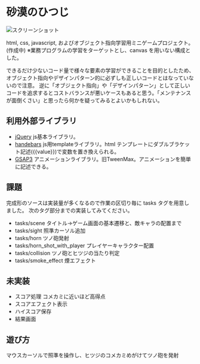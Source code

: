# 砂漠のひつじ

![スクリーンショット](https://github.com/kaku3/the-sheep-in-the-desert/blob/master/docs/image/the-sheeps-in-the-desert.png)

html, css, javascript, およびオブジェクト指向学習用ミニゲームプロジェクト。(作成中)
※業務プログラムの学習をターゲットとし、canvas を用いない構成とした。

できるだけ少ないコード量で様々な要素の学習ができることを目的としたため、オブジェクト指向やデザインパターン的に必ずしも正しいコードとはなっていないので注意。
逆に「オブジェクト指向」や「デザインパターン」として正しいコードを追求するとコストバランスが悪いケースもあると思う。「メンテナンスが面倒くさい」と思ったら何かを疑ってみるとよいかもしれない。

## 利用外部ライブラリ
- [jQuery](https://jquery.com/)
js基本ライブラリ。
- [handebars](https://handlebarsjs.com/)
js用templateライブラリ。html テンプレートにダブルブラケット記述({{value}})で変数を置き換えられる。
- [GSAP3](https://greensock.com/gsap/)
アニメーションライブラリ。旧TweenMax。アニメーションを簡単に記述できる。

## 課題
完成形のソースは実装量が多くなるので作業の区切り毎に tasks タグを用意しました。
次のタグ部分までの実装してみてください。
- tasks/scene
タイトル→ゲーム画面の基本遷移と、敵キャラの配置まで
- tasks/sight
照準カーソル追加
- tasks/horn
ツノ砲発射
- tasks/horn_shot_with_player
プレイヤーキャラクター配置
- tasks/collision
ツノ砲とヒツジの当たり判定
- tasks/smoke_effect
煙エフェクト

## 未実装
- スコア処理
コメカミに近いほど高得点
- スコアエフェクト表示
- ハイスコア保存
- 結果画面

## 遊び方
マウスカーソルで照準を操作し、ヒツジのコメカミめがけてツノ砲を発射
